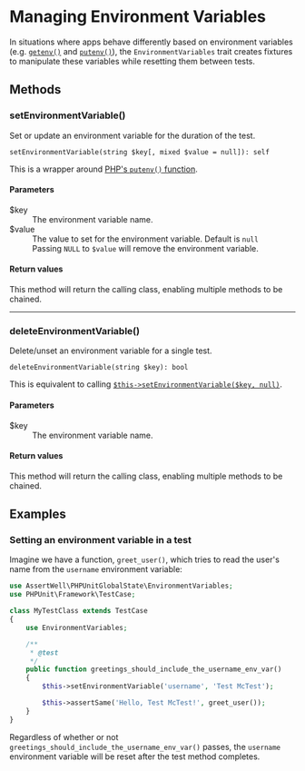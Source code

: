 # Managing Environment Variables

In situations where apps behave differently based on environment variables (e.g. [`getenv()`](https://www.php.net/manual/en/function.getenv) and [`putenv()`](https://www.php.net/manual/en/function.getenv)), the `EnvironmentVariables` trait creates fixtures to manipulate these variables while resetting them between tests.

## Methods

### setEnvironmentVariable()

Set or update an environment variable for the duration of the test.

`setEnvironmentVariable(string $key[, mixed $value = null]): self`

This is a wrapper around [PHP's `putenv()` function](https://www.php.net/manual/en/function.putenv).

#### Parameters

<dl>
    <dt>$key</dt>
    <dd>The environment variable name.</dd>
    <dt>$value</dt>
    <dd>The value to set for the environment variable. Default is <code>null</code></dd>
    <dd>Passing <code>NULL</code> to <code>$value</code> will remove the environment variable.</dd>
</dl>

#### Return values

This method will return the calling class, enabling multiple methods to be chained.

---

### deleteEnvironmentVariable()

Delete/unset an environment variable for a single test.

`deleteEnvironmentVariable(string $key): bool`

This is equivalent to calling [`$this->setEnvironmentVariable($key, null)`](#setenvironmentvariable).

#### Parameters

<dl>
    <dt>$key</dt>
    <dd>The environment variable name.</dd>
</dl>

#### Return values

This method will return the calling class, enabling multiple methods to be chained.


## Examples

### Setting an environment variable in a test

Imagine we have a function, `greet_user()`, which tries to read the user's name from the `username` environment variable:

```php
use AssertWell\PHPUnitGlobalState\EnvironmentVariables;
use PHPUnit\Framework\TestCase;

class MyTestClass extends TestCase
{
    use EnvironmentVariables;

    /**
     * @test
     */
    public function greetings_should_include_the_username_env_var()
    {
        $this->setEnvironmentVariable('username', 'Test McTest');

        $this->assertSame('Hello, Test McTest!', greet_user());
    }
}
```

Regardless of whether or not `greetings_should_include_the_username_env_var()` passes, the `username` environment variable will be reset after the test method completes.
